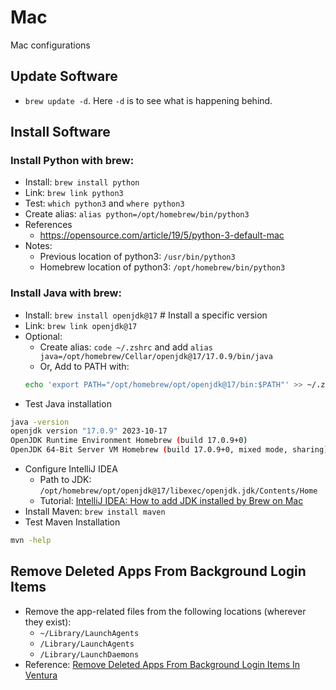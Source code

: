 # Mac
Mac configurations

## Update Software

* `brew update -d`. Here `-d` is to see what is happening behind.

## Install Software

### Install Python with brew:
 * Install: `brew install python`
 * Link: `brew link python3`
 * Test: `which python3` and `where python3`
 * Create alias: `alias python=/opt/homebrew/bin/python3`
 * References
   * https://opensource.com/article/19/5/python-3-default-mac
 * Notes:
   * Previous location of python3: `/usr/bin/python3`
   * Homebrew location of python3: `/opt/homebrew/bin/python3`

 ### Install Java with brew:
 
* Install: `brew install openjdk@17` # Install a specific version
* Link: `brew link openjdk@17`
* Optional:
  * Create alias: `code ~/.zshrc` and add `alias java=/opt/homebrew/Cellar/openjdk@17/17.0.9/bin/java`
  * Or, Add to PATH with:
  ```sh
  echo 'export PATH="/opt/homebrew/opt/openjdk@17/bin:$PATH"' >> ~/.zshrc
  ```
* Test Java installation

```sh
java -version                                                                             ✔ 
openjdk version "17.0.9" 2023-10-17
OpenJDK Runtime Environment Homebrew (build 17.0.9+0)
OpenJDK 64-Bit Server VM Homebrew (build 17.0.9+0, mixed mode, sharing)
```
* Configure IntelliJ IDEA
  * Path to JDK: `/opt/homebrew/opt/openjdk@17/libexec/openjdk.jdk/Contents/Home`
  * Tutorial: [IntelliJ IDEA: How to add JDK installed by Brew on Mac](https://medium.com/@life-is-short-so-enjoy-it/intellij-idea-how-to-add-jdk-installed-by-brew-on-mac-d3e790d6a7aa)
* Install Maven: `brew install maven`
* Test Maven Installation
```sh
mvn -help
```

## Remove Deleted Apps From Background Login Items

* Remove the app-related files from the following locations (wherever they exist):
   * `~/Library/LaunchAgents`
   * `/Library/LaunchAgents`
   * `/Library/LaunchDaemons`
* Reference: [Remove Deleted Apps From Background Login Items In Ventura](https://droidwin.com/remove-deleted-apps-from-background-login-items-in-ventura/)

